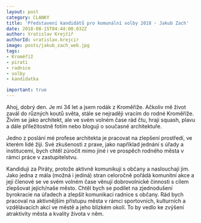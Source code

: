 ```yaml
---
layout: post
category: CLANKY
title: 'Představení kandidátů pro komunální volby 2018 - Jakub Zach'
date: 2018-08-15T04:44:00.032Z
author: Vratislav Krejčíř
authorId: vratislav.krejcir
image: posts/jakub_zach_web.jpg
tags: 
- Kroměříž 
- pirati
- radnice
- volby
- kandidatka

important: true
---
```


Ahoj, dobrý den. Je mi 34 let a jsem rodák z Kroměříže. Ačkoliv mě život zavál do různých koutů světa, stále se nejraději vracím do rodné Kroměříže. Živím se jako architekt, ale ve svém volném čase rád čtu, hraji squash, plavu a dále příležitostně fotím nebo bloguji o současné architektuře. 

Jedno z poslání mé profese architekta je pracovat na zlepšení prostředí, ve kterém lidé žijí. Své zkušenosti z praxe, jako například jednání s úřady a institucemi, bych chtěl zúročit mimo jiné i ve prospěch rodného města v rámci práce v zastupitelstvu. 

Kandiduji za Piráty, protože aktivně komunikují s občany a naslouchají jim. Jako jedna z mála (možná i jediná) stran celoročně pořádá komunitní akce a její členové se ve svém volném čase věnují dobrovolnické činnosti s cílem zlepšovat jejich/naše město. Chtěl bych se podílet na zjednodušení byrokracie na úřadech a zlepšit komunikaci radnice s občany. Rád bych pracoval na aktivnějším přístupu města v rámci sportovních, kulturních a vzdělávacích akcí ve městě a jeho blízkém okolí. To by vedlo ke zvýšení atraktivity města a kvality života v něm.


